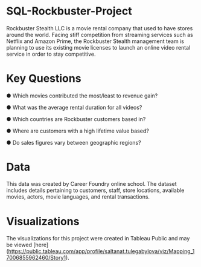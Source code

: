 # SQL-Rockbuster-Project 
#### 
Rockbuster Stealth LLC is a movie rental company that used to have stores around the world. Facing stiff competition from streaming services such as Netflix and Amazon Prime, the Rockbuster Stealth management team is planning to use its existing movie licenses to launch an online video rental service in order to stay competitive.

# Key Questions 
#### 
● Which movies contributed the most/least to revenue gain?

● What was the average rental duration for all videos?

● Which countries are Rockbuster customers based in?

● Where are customers with a high lifetime value based?

● Do sales figures vary between geographic regions?

# Data 
####
This data was created by Career Foundry online school. The dataset includes details pertaining to customers, staff, store locations, available movies, actors, movie languages, and rental transactions.

# Visualizations 
####
The visualizations for this project were created in Tableau Public and may be viewed [here] (https://public.tableau.com/app/profile/saltanat.tulegabylova/viz/Mapping_17006855962460/Story1).

